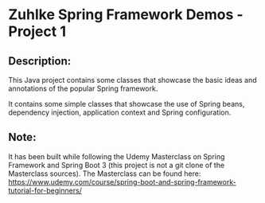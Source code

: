 # Zuhlke Spring Framework Demos - Project 1

## Description:

This Java project contains some classes that showcase the basic
ideas and annotations of the popular Spring framework.

It contains some simple classes that showcase the use of Spring beans,
dependency injection, application context and Spring configuration.

## Note:

It has been built while following the Udemy Masterclass on Spring Framework 
and Spring Boot 3 (this project is not a git clone of the Masterclass sources).
The Masterclass can be found here: 
https://www.udemy.com/course/spring-boot-and-spring-framework-tutorial-for-beginners/